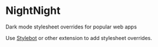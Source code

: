 # NightNight
Dark mode stylesheet overrides for popular web apps

Use [Stylebot](https://chrome.google.com/webstore/detail/stylebot/oiaejidbmkiecgbjeifoejpgmdaleoha) or other extension to add stylesheet overrides.